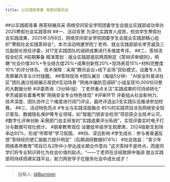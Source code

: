 ```yaml
---
title: 以实践砺青春 用答辩展风采
---
```


##以实践砺青春 用答辩展风采
网络空间安全学院团委学生会就业实践部成功举办2025寒假社会实践答辩
##一、活动背景
为深化实践育人成效，检验学生寒假社会实践成果，2025年3月8日，网络空间安全学院团委学生会就业实践部精心组织"寒假社会实践答辩会"。本次活动特邀学院丁老师、就业实践部部长李芳威及三位副部长担任评委，对17支实践团队的调研成果进行多维度考评。
##二、答辩流程全纪实
#前期筹备
精准策划：就业实践部提前两周制定《答辩评审细则》，明确"社会价值30%+专业结合度25%+成果创新性20%+现场表现15%+材料完整度10%"的评分体系。
技术保障：采用"腾讯会议+线下会场"双轨模式，设置专人负责屏幕共享与计时提醒。
##答辩现场
#团队展示（每组5分钟）
"AI安全科普进社区"团队通过视频展示居民#互动场景
"网络诈骗防范调研"小组呈现10,000份问卷的大数据分析
#评委质询（3分钟/组）
丁老师重点关注"实践成果的可持续转化"
李芳威部长着重考察"网络安全专业特色体现"
#评审环节
评委组从社会影响力、技术深度、团队协作三个维度进行闭门评议，最终评选出3支实践队伍推进参加校赛。
##三、活动特色亮点
#专业与实践深度融合
85%的实践项目涉及网络安全知识普及、数据隐私保护等专业领域，如"智能门锁安全检测"项目获企业技术认可。
#数字化评审创新
采用部门自主研发的"实践成果评分系统"，实现评委实时电子打分与数据可视化统计。
#朋辈教育效应
设置低年级学生观摩席，2024级新生到场率达92%，形成"传帮带"学习氛围。
##四、深远影响
#学生成长：参与者普遍反馈"答辩经历使汇报能力提升明显"（后期调研数据87.6%）
#社会效益："青少年网络素养教育"项目已与2所中小学达成长期合作意向
"这次答辩不是终点，而是同学们将专业知识转化为社会价值的起点。"——丁老师在总结致辞中强调
就业实践部将持续搭建实践平台，助力网安学子在服务社会中成长成才！

---

> 投稿人: [@Burninm](https://github.com/Burninm)
